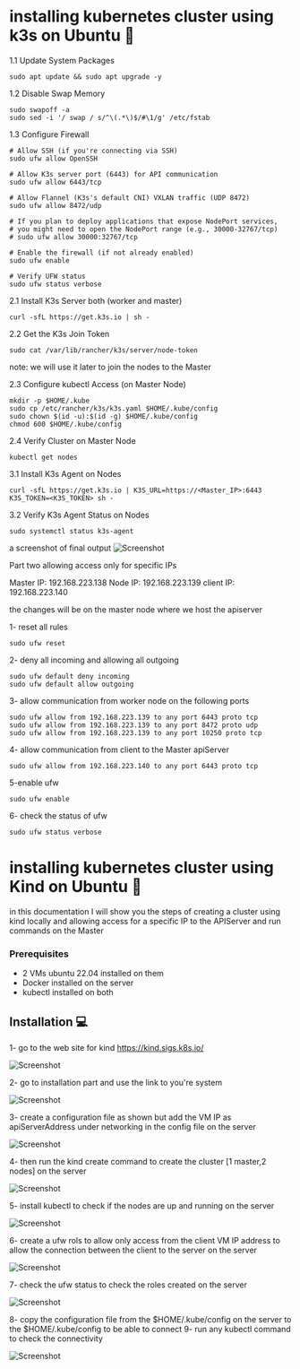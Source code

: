 # installing kubernetes cluster using k3s on Ubuntu 🚀

1.1 Update System Packages
```
sudo apt update && sudo apt upgrade -y
```

1.2 Disable Swap Memory
```
sudo swapoff -a
sudo sed -i '/ swap / s/^\(.*\)$/#\1/g' /etc/fstab
```

1.3 Configure Firewall
```
# Allow SSH (if you're connecting via SSH)
sudo ufw allow OpenSSH

# Allow K3s server port (6443) for API communication
sudo ufw allow 6443/tcp

# Allow Flannel (K3s's default CNI) VXLAN traffic (UDP 8472)
sudo ufw allow 8472/udp

# If you plan to deploy applications that expose NodePort services,
# you might need to open the NodePort range (e.g., 30000-32767/tcp)
# sudo ufw allow 30000:32767/tcp

# Enable the firewall (if not already enabled)
sudo ufw enable

# Verify UFW status
sudo ufw status verbose
```

2.1 Install K3s Server both (worker and master)
```
curl -sfL https://get.k3s.io | sh -
```

2.2 Get the K3s Join Token

```
sudo cat /var/lib/rancher/k3s/server/node-token
```
note: we will use it later to join the nodes to the Master

2.3 Configure kubectl Access (on Master Node)
```
mkdir -p $HOME/.kube
sudo cp /etc/rancher/k3s/k3s.yaml $HOME/.kube/config
sudo chown $(id -u):$(id -g) $HOME/.kube/config
chmod 600 $HOME/.kube/config
```

2.4 Verify Cluster on Master Node
```
kubectl get nodes
```

3.1 Install K3s Agent on Nodes

```
curl -sfL https://get.k3s.io | K3S_URL=https://<Master_IP>:6443 K3S_TOKEN=<K3S_TOKEN> sh -
```
3.2 Verify K3s Agent Status on Nodes
```
sudo systemctl status k3s-agent
```

a screenshot of final output
![Screenshot](9.png)

Part two allowing access only for specific IPs

Master IP: 192.168.223.138
Node IP: 192.168.223.139
client IP: 192.168.223.140

the changes will be on the master node where we host the apiserver

1- reset all rules

```
sudo ufw reset
```

2- deny all incoming and allowing all outgoing

```
sudo ufw default deny incoming
sudo ufw default allow outgoing
```

3- allow communication from worker node on the following ports

```
sudo ufw allow from 192.168.223.139 to any port 6443 proto tcp
sudo ufw allow from 192.168.223.139 to any port 8472 proto udp
sudo ufw allow from 192.168.223.139 to any port 10250 proto tcp
```

4- allow communication from client to the Master apiServer

```
sudo ufw allow from 192.168.223.140 to any port 6443 proto tcp
```

5-enable ufw

```
sudo ufw enable
```
6- check the status of ufw

```
sudo ufw status verbose
```

# installing kubernetes cluster using Kind on Ubuntu 🚀
in this documentation I will show you the steps of creating a cluster using kind locally and allowing access for a specific IP to the APIServer and run commands on the Master

### Prerequisites
- 2 VMs ubuntu 22.04 installed on them
- Docker installed on the server
- kubectl installed on both

## Installation 💻
1- go to the web site for kind https://kind.sigs.k8s.io/

![Screenshot](1.png)

2- go to installation part and use the link to you're system 

![Screenshot](2.png)

3- create a configuration file as shown but add the VM IP as apiServerAddress under networking in the config file on the server

![Screenshot](3.png)

4- then run the kind create command to create the cluster [1 master,2 nodes] on the server

![Screenshot](4.png)

5- install kubectl to check if the nodes are up and running on the server

![Screenshot](5.png)

6- create a ufw rols to allow only access from the client VM IP address to allow the connection between the client to the server on the server

![Screenshot](6.png)

7- check the ufw status to check the roles created on the server

![Screenshot](8.png)

8- copy the configuration file from the $HOME/.kube/config on the server to the $HOME/.kube/config to be able to connect 
9- run any kubectl command to check the connectivity 

![Screenshot](7.png)
